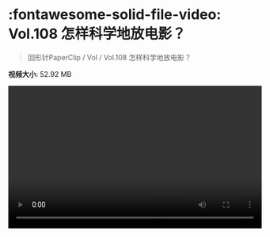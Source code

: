 # :fontawesome-solid-file-video: Vol.108 怎样科学地放电影？

> 回形针PaperClip / Vol / Vol.108 怎样科学地放电影？

**视频大小**: 52.92 MB

<video id="V-75c600de6e647c3f9748e6bf97341ea9" width="512" height="288" preload="none" playsinline webkit-playsinline></video>